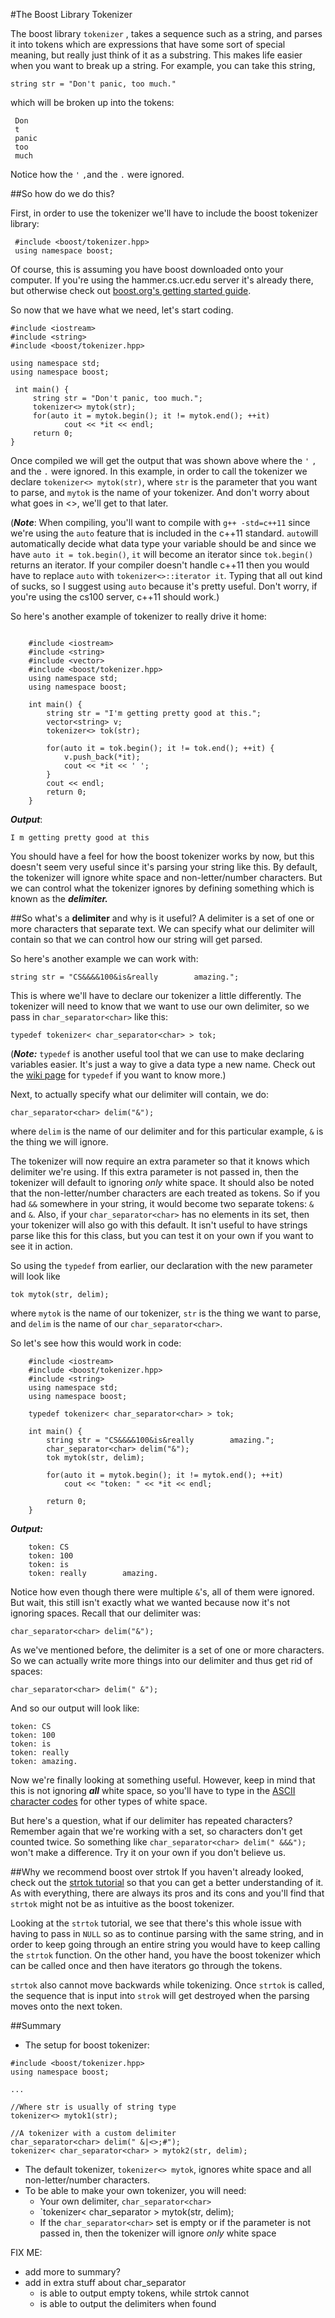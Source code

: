 #The Boost Library Tokenizer

The boost library `tokenizer` , takes a sequence such as a string, and
parses it into tokens which are expressions that have some sort of special
meaning, but really just think of it as a substring.
This makes life easier when you want to break up a string. For example,
you can take this string,

`string str = "Don't panic, too much."`

which will be broken up into the tokens:

```
 Don
 t
 panic
 too
 much
```

Notice how the `'` `,`and the `.` were ignored.

##So how do we do this?

 First, in order to use the tokenizer we'll have to include the boost
 tokenizer library:

```
 #include <boost/tokenizer.hpp>
 using namespace boost;
```
Of course, this is assuming you have boost downloaded onto your computer.
If you're using the hammer.cs.ucr.edu server it's already there,
but otherwise check out [boost.org's getting started guide](http://www.boost.org/doc/libs/1_57_0/more/getting_started/unix-variants.html).

So now that we have what we need, let's start coding.

```
#include <iostream>
#include <string>
#include <boost/tokenizer.hpp>

using namespace std;
using namespace boost;

 int main() {
	 string str = "Don't panic, too much.";
	 tokenizer<> mytok(str);
	 for(auto it = mytok.begin(); it != mytok.end(); ++it)
		    cout << *it << endl;
	 return 0;
}
```

Once compiled we will get the output that was shown above where the `'`
`,` and the `.` were ignored.
In this example, in order to call the tokenizer we declare `tokenizer<>
mytok(str)`, where `str` is the parameter that you want to parse, and
`mytok` is the name of your tokenizer.
And don't worry about what goes in <>, we'll get to that later.

(***Note***: When compiling, you'll want to compile with `g++ -std=c++11`
since we're using the `auto` feature that is included in the c++11 standard.
`auto`will automatically decide what data type your variable should be and
since we have `auto it = tok.begin()`, `it` will become an iterator since
`tok.begin() `returns an iterator.
If your compiler doesn't handle c++11 then you would have to replace
`auto` with `tokenizer<>::iterator it`.
Typing that all out kind of sucks, so I suggest using `auto` because it's
pretty useful.
Don't worry, if you're using the cs100 server, c++11 should work.)

So here's another example of tokenizer to really drive it home:

```

    #include <iostream>
    #include <string>
    #include <vector>
    #include <boost/tokenizer.hpp>
    using namespace std;
    using namespace boost;

    int main() {
	    string str = "I'm getting pretty good at this.";
	    vector<string> v;
	    tokenizer<> tok(str);

	    for(auto it = tok.begin(); it != tok.end(); ++it) {
		    v.push_back(*it);
		    cout << *it << ' ';
		}
		cout << endl;
	    return 0;
	}
```

***Output***:

```
I m getting pretty good at this
```

You should have a feel for how the boost tokenizer works by now, but this
doesn't seem very useful since it's parsing your string like this.
By default, the tokenizer will ignore white space and non-letter/number
characters.
But we can control what the tokenizer ignores by defining something which
is known as the ***delimiter.***

##So what's a **delimiter** and why is it useful?
A delimiter is a set of one or more characters that separate text.
We can specify what our delimiter will contain so that we can control how
our string will get parsed.

So here's another example we can work with:

```
string str = "CS&&&&100&is&really        amazing.";
```

This is where we'll have to declare our tokenizer a little differently.
The tokenizer will need to know that we want to use our own delimiter, so we
pass in `char_separator<char>` like this:

```
typedef tokenizer< char_separator<char> > tok;
```

(***Note:*** `typedef` is another useful tool that we can use to make
declaring variables easier.  It's just a way to give a data type a new name.
Check out the [wiki page](http://en.wikipedia.org/wiki/Typedef) for
`typedef` if you want to know more.)

Next, to actually specify what our delimiter will contain, we do:
```
char_separator<char> delim("&");
```
where `delim` is the name of our delimiter and for this particular example,
`&` is the thing we will ignore.

The tokenizer will now require an extra parameter so that it knows which
delimiter we're using.
If this extra parameter is not passed in, then the tokenizer will default
to ignoring *only* white space.
It should also be noted that the non-letter/number characters are each
treated as tokens.
So if you had `&&` somewhere in your string, it would become two
separate tokens: `&` and `&`.
Also, if your `char_separator<char>` has no elements in its set, then your
tokenizer will also go with this default.
It isn't useful to have strings parse like this for this class, but you can
test it on your own if you want to see it in action.

So using the `typedef` from earlier, our declaration with the new parameter
will look like
```
tok mytok(str, delim);
```
 where `mytok` is the name of our tokenizer,
`str` is the thing we want to parse, and `delim` is the name of our
`char_separator<char>`.

So let's see how this would work in code:

```
    #include <iostream>
    #include <boost/tokenizer.hpp>
    #include <string>
    using namespace std;
    using namespace boost;

    typedef tokenizer< char_separator<char> > tok;

    int main() {
	    string str = "CS&&&&100&is&really        amazing.";
	    char_separator<char> delim("&");
	    tok mytok(str, delim);

	    for(auto it = mytok.begin(); it != mytok.end(); ++it)
		    cout << "token: " << *it << endl;

	    return 0;
	}
```

***Output:***

```
    token: CS
    token: 100
    token: is
    token: really        amazing.
```

Notice how even though there were multiple `&`'s, all of them were ignored.
But wait, this still isn't exactly what we wanted because now it's not
ignoring spaces.
Recall that our delimiter was:

```
char_separator<char> delim("&");
```

As we've mentioned before, the delimiter is a set of one or more characters.
So we can actually write more things into our delimiter and thus get rid
of spaces:

```
char_separator<char> delim(" &");
```

And so our output will look like:

```
token: CS
token: 100
token: is
token: really
token: amazing.
```

Now we're finally looking at something useful.
However, keep in mind that this is not ignoring ***all*** white space,
so you'll have to type in the
[ASCII character codes](http://www.petefreitag.com/cheatsheets/ascii-codes/)
for other types of white space.

But here's a question, what if our delimiter has repeated characters?
Remember again that we're working with a set, so characters don't get
counted twice.
So something like `char_separator<char> delim(" &&&");` won't make a
difference.
Try it on your own if you don't believe us.

##Why we recommend boost over strtok
If you haven't already looked, check out the
[strtok tutorial](https://github.com/mikeizbicki/ucr-cs100/tree/2015winter/textbook/assignment-help/strtok) so that you can get a better understanding
of it.
As with everything, there are always its pros and its cons and you'll
find that `strtok` might not be as intuitive as the boost tokenizer.

Looking at the `strtok` tutorial, we see that there's this whole issue with
having to pass in `NULL` so as to continue parsing with the same string,
and in order to keep going through an entire string you would have to keep
calling the `strtok` function.
On the other hand, you have the boost tokenizer which can be called once
and then have iterators go through the tokens.

`strtok` also cannot move backwards while tokenizing.
Once `strtok` is called, the sequence that is input into `strok` will get
destroyed when the parsing moves onto the next token.

##Summary
 - The setup for boost tokenizer:
```
#include <boost/tokenizer.hpp>
using namespace boost;

...

//Where str is usually of string type
tokenizer<> mytok1(str);

//A tokenizer with a custom delimiter
char_separator<char> delim(" &|<>;#");
tokenizer< char_separator<char> > mytok2(str, delim);
```
 - The default tokenizer, `tokenizer<> mytok`, ignores white space and all
   non-letter/number characters.
 - To be able to make your own tokenizer, you will need:
    - Your own delimiter, `char_separator<char>`
    - `tokenizer< char_separator<char> > mytok(str, delim);
    - If the `char_separator<char>` set is empty or if the parameter is
      not passed in, then the tokenizer will ignore *only* white space

FIX ME:
 - add more to summary?
 - add in extra stuff about char_separator
    - is able to output empty tokens, while strtok cannot
    - is able to output the delimiters when found

